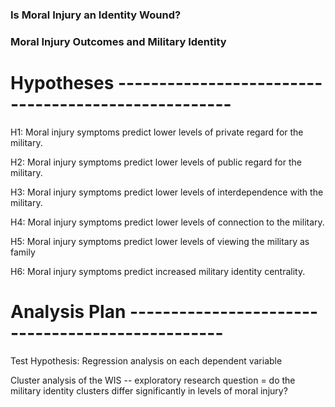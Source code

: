 ### Is Moral Injury an Identity Wound? 
### Moral Injury Outcomes and Military Identity

# Hypotheses ----------------------------------------------------

H1: Moral injury symptoms predict lower levels of private regard for the military.

H2: Moral injury symptoms predict lower levels of public regard for the military.

H3: Moral injury symptoms predict lower levels of interdependence with the military.

H4: Moral injury symptoms predict lower levels of connection to the military.

H5: Moral injury symptoms predict lower levels of viewing the military as family 

H6: Moral injury symptoms predict increased military identity centrality.


# Analysis Plan -------------------------------------------------

Test Hypothesis: Regression analysis on each dependent variable

Cluster analysis of the WIS -- exploratory research question =  do the military identity clusters differ significantly in levels of moral injury? 



